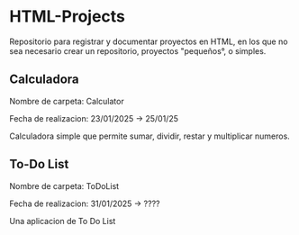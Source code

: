 # HTML-Projects
Repositorio para registrar y documentar proyectos en HTML, en los que no sea necesario crear un repositorio, proyectos "pequeños°, o simples.

## Calculadora
Nombre de carpeta: Calculator

Fecha de realizacion: 23/01/2025 -> 25/01/25

Calculadora simple que permite sumar, dividir, restar y multiplicar numeros.
## To-Do List
Nombre de carpeta: ToDoList

Fecha de realizacion: 31/01/2025 -> ????

Una aplicacion de To Do List
